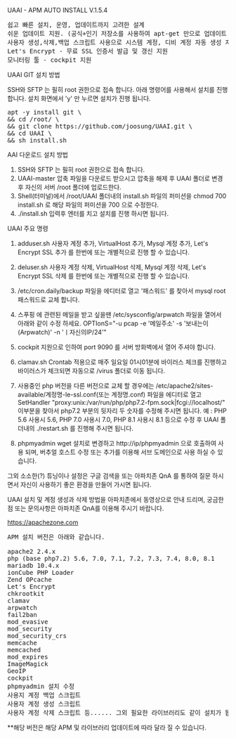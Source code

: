 UAAI - APM AUTO INSTALL V.1.5.4
<pre>
쉽고 빠른 설치, 운영, 업데이트까지 고려한 설계
쉬운 업데이트 지원. (공식+인기 저장소를 사용하여 apt-get 만으로 업데이트 완료)
사용자 생성,삭제,백업 스크립트 사용으로 시스템 계정, 디비 계정 자동 생성 지원
Let's Encrypt - 무료 SSL 인증서 발급 및 갱신 지원
모니터링 툴 - cockpit 지원
</pre>


UAAI GIT 설치 방법

SSH와 SFTP 는 필히 root 권한으로 접속 합니다.
아래 명령어를 사용해서 설치를 진행 합니다. 설치 화면에서 'y' 만 누르면 설치가 진행 됩니다.
<pre>
apt -y install git \
&& cd /root/ \
&& git clone https://github.com/joosung/UAAI.git \
&& cd UAAI \
&& sh install.sh
</pre>

AAI 다운로드 설치 방법

1. SSH와 SFTP 는 필히 root 권한으로 접속 합니다.
2. UAAI-master 압축 파일을 다운로드 받으시고 압축을 해제 후 UAAI 폴더로 변경 후 자신의 서버 /root 폴더에 업로드한다.
3. Shell(터미널)에서 /root/UAAI 폴더내의 install.sh 파일의 퍼미션을 chmod 700 install.sh 로 해당 파일의 퍼미션을 700 으로 수정한다.
4. ./install.sh 입력후 엔터를 치고 설치를 진행 하시면 됩니다.


UAAI  주요 명령

1. adduser.sh
   사용자 계정 추가, VirtualHost 추가, Mysql 계정 추가, Let's Encrypt SSL 추가 를 한번에 또는 개별적으로 진행 할 수 있습니다.

2. deluser.sh
   사용자 계정 삭제, VirtualHost 삭제, Mysql 계정 삭제, Let's Encrypt SSL 삭제 를 한번에 또는 개별적으로 진행 할 수 있습니다.

3. /etc/cron.daily/backup 파일을 에디터로 열고 '패스워드' 를 찾아서 mysql root 패스워드로 교체 합니다.

4. 스푸핑 에 관련된 메일을 받고 싶을땐 /etc/sysconfig/arpwatch 파일을 열어서 아래와 같이 수정 하세요.
   OPTIonS="-u pcap -e '메일주소' -s '보내는이(Arpwatch)' -n 'ㅣ자신의IP/24'"

5. cockpit 지원으로 인하여 port 9090 를 서버 방화벽에서 열어 주셔야 합니다.

6. clamav.sh Crontab 적용으로 매주 일요일 01시01분에 바이러스 체크를 진행하고 바이러스가 체크되면 자동으로 /virus 폴더로 이동 됩니다.

7. 사용중인 php 버전을 다른 버전으로 교체 할 경우에는 /etc/apache2/sites-available/계정명-le-ssl.conf(또는 계정명.conf) 파일을 에디터로 열고 
   SetHandler "proxy:unix:/var/run/php/php7.2-fpm.sock|fcgi://localhost/" 이부분을 찾아서 php7.2 부분의 뒷자리 두 숫자를 수정해 주시면 됩니다.
   예 : PHP 5.6 사용시 5.6, PHP 7.0 사용시 7.0, PHP 8.1 사용시 8.1 등으로 수정 후 UAAI 폴더내의 ./restart.sh 를 진행해 주시면 됩니다. 

8. phpmyadmin wget 설치로 변경하고 http://ip/phpmyadmin 으로 호출하여 사용 되며, 버추얼 호스트 수정 또는 추가를 이용해 서브 도메인으로 사용 하실 수 있습니다.


그외 소소한(?) 튜닝이나 설정은 구글 검색을 또는 아파치존 QnA 를 통하여 질문 하시면서 자신이 사용하기 좋은 환경을 만들어 가시면 됩니다.

UAAI 설치 및 계정 생성과 삭제 방법을 아파치존에서 동영상으로 안내 드리며, 궁금한점 또는 문의사항은 아파치존 QnA를 이용해 주시기 바랍니다.

https://apachezone.com

<pre>
APM 설치 버전은 아래와 같습니다.

apache2 2.4.x
php (base php7.2) 5.6, 7.0, 7.1, 7.2, 7.3, 7.4, 8.0, 8.1
mariadb 10.4.x
ionCube PHP Loader
Zend OPcache
Let's Encrypt
chkrootkit
clamav
arpwatch
fail2ban
mod_evasive
mod_security
mod_security_crs
memcache
memcached
mod_expires
ImageMagick 
GeoIP
cockpit
phpmyadmin 설치 수정
사용지 계정 백업 스크립트
사용자 계정 생성 스크립트
사용자 계정 삭제 스크립트 등...... 그외 필요한 라이브러리도 같이 설치가 됩니다.
</pre>

**해당 버전은 해당 APM 및 라이브러리 업데이트에 따라 달라 질 수 있습니다.
